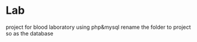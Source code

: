 # Lab
project for blood laboratory 
using php&mysql 
rename the folder to project so as the database
